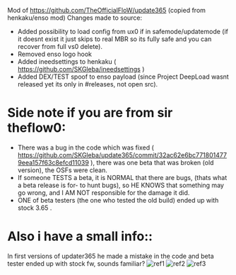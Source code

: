 Mod of https://github.com/TheOfficialFloW/update365 (copied from henkaku/enso mod)
Changes made to source: 
- Added possibility to load config from ux0 if in safemode/updatemode (if it doesnt exist it just skips to real MBR so its fully safe and you can recover from full vs0 delete).
- Removed enso logo hook
- Added ineedsettings to henkaku ( https://github.com/SKGleba/ineedsettings )
- Added DEX/TEST spoof to enso payload (since Project DeepLoad wasnt released yet its only in #releases, not open src).
# Side note if you are from sir theflow0:
- There was a bug in the code which was fixed ( https://github.com/SKGleba/update365/commit/32ac62e6bc7718014779eea157f63c8efcd11039 ), there was one beta that was broken (old version), the OSFs were clean.
- If someone TESTS a beta, it is NORMAL that there are bugs, (thats what a beta release is for- to hunt bugs), so HE KNOWS that something may go wrong, and I AM NOT responsible for the damage it did. 
- ONE of beta testers (the one who tested the old build) ended up with stock 3.65 .
# Also i have a small info::
In first versions of updater365 he made a mistake in the code and beta tester ended up with stock fw, sounds familiar? 
![ref1](https://pbs.twimg.com/media/DYpBfF7W0AA2yVs.jpg)
![ref2](https://cdn.discordapp.com/attachments/377373598131814401/425276225355776012/2018_03_19_12.55.55.png)
![ref3](https://cdn.discordapp.com/attachments/377373598131814401/425276225997766656/2018_03_19_12.56.16.png)

